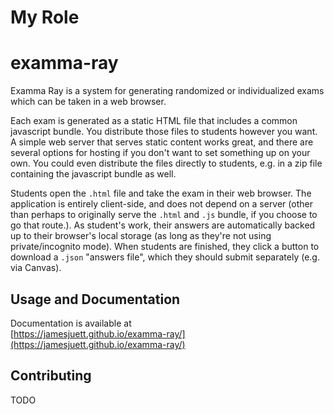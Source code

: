 # My Role




# examma-ray

Examma Ray is a system for generating randomized or individualized exams which can be taken in a web browser.

Each exam is generated as a static HTML file that includes a common javascript bundle. You distribute those files to students however you want. A simple web server that serves static content works great, and there are several options for hosting if you don't want to set something up on your own. You could even distribute the files directly to students, e.g. in a zip file containing the javascript bundle as well.

Students open the `.html` file and take the exam in their web browser. The application is entirely client-side, and does not depend on a server (other than perhaps to originally serve the `.html` and `.js` bundle, if you choose to go that route.). As student's work, their answers are automatically backed up to their browser's local storage (as long as they're not using private/incognito mode). When students are finished, they click a button to download a `.json` "answers file", which they should submit separately (e.g. via Canvas).

## Usage and Documentation

Documentation is available at  
[https://jamesjuett.github.io/examma-ray/](https://jamesjuett.github.io/examma-ray/)

## Contributing

TODO
